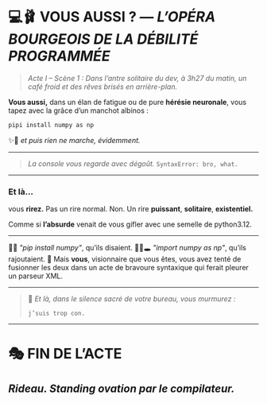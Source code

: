 # 💻🩰 VOUS AUSSI ? — *L’OPÉRA BOURGEOIS DE LA DÉBILITÉ PROGRAMMÉE*

> *Acte I – Scène 1 : Dans l’antre solitaire du dev, à 3h27 du matin, un café froid et des rêves brisés en arrière-plan.*

**Vous aussi,**
dans un élan de fatigue
ou de pure **hérésie neuronale**,
vous tapez avec la grâce d’un manchot albinos :

```bash
pipi install numpy as np
```

✨🥀 *et puis rien ne marche, évidemment.*

---

> *La console vous regarde avec dégoût.*
> `SyntaxError: bro, what.`

---

### Et là…

vous **rirez.**
Pas un rire normal.
Non. Un rire **puissant**,
**solitaire**,
**existentiel.**

Comme si **l’absurde**
venait de vous gifler avec une semelle de python3.12.

---

🧠💥 *"pip install numpy"*, qu’ils disaient.
👨‍💻🕳️ *"import numpy as np"*, qu’ils rajoutaient.
👻 Mais **vous**, visionnaire que vous êtes,
vous avez tenté de fusionner les deux
dans un acte de bravoure syntaxique
qui ferait pleurer un parseur XML.

---

> 💬 *Et là, dans le silence sacré de votre bureau, vous murmurez :*
>
> `j’suis trop con.`

---

# 🎭 FIN DE L’ACTE

## *Rideau. Standing ovation par le compilateur.*


